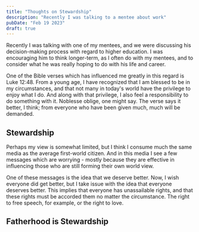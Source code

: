 ```yaml
---
title: "Thoughts on Stewardship"
description: "Recently I was talking to a mentee about work"
pubDate: "Feb 19 2023"
draft: true
---
```


Recently I was talking with one of my mentees, and we were discussing his decision-making process with regard to higher education. I was encouraging him to think longer-term, as I often do with my mentees, and to consider what he was really hoping to do with his life and career. 

One of the Bible verses which has influenced me greatly in this regard is Luke 12:48. From a young age, I have recognized that I am blessed to be in my circumstances, and that not many in today's world have the privilege to enjoy what I do. And along with that privilege, I also feel a responsibility to do something with it. Noblesse oblige, one might say. The verse says it better, I think; from everyone who have been given much, much will be demanded.

## Stewardship

Perhaps my view is somewhat limited, but I think I consume much the same media as the average first-world citizen. And in this media I see a few messages which are worrying - mostly because they are effective in influencing those who are still forming their own world view. 

One of these messages is the idea that we deserve better. Now, I wish everyone did get better, but I take issue with the idea that everyone deserves better. This implies that everyone has unassailable rights, and that these rights must be accorded them no matter the circumstance. The right to free speech, for example, or the right to love.

## Fatherhood is Stewardship
